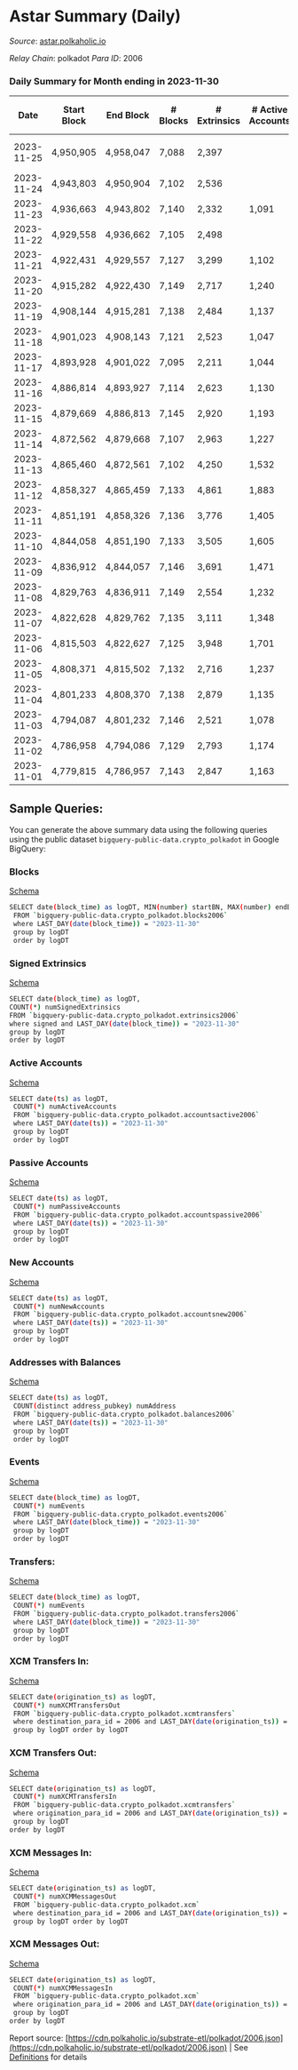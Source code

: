 # Astar Summary (Daily)

_Source_: [astar.polkaholic.io](https://astar.polkaholic.io)

*Relay Chain*: polkadot
*Para ID*: 2006



### Daily Summary for Month ending in 2023-11-30


| Date    | Start Block | End Block | # Blocks | # Extrinsics | # Active Accounts | # Passive Accounts | # New Accounts | # Addresses | # Events  | # Transfers ($USD) | # XCM Transfers In ($USD) | # XCM Transfers Out ($USD) | # XCM In | # XCM Out | Issues |
|---------|-------------|-----------|----------|--------------|-------------------|--------------------|----------------|-------------|-----------|--------------------|---------------------------|----------------------------|----------|-----------|--------|
| 2023-11-25 | 4,950,905 | 4,958,047 | 7,088 | 2,397 |  |  |  |  | 294,119 | 12,172 ($2,450,619.03) | 35 ($45,881.38) | 12 ($7,220.61) | 42 | 13 | 55 missing (0.77%) |
| 2023-11-24 | 4,943,803 | 4,950,904 | 7,102 | 2,536 |  |  |  |  | 301,756 | 14,090 ($4,996,292.81) | 24 ($18,803.32) | 17 ($37,873.70) | 42 | 25 |  |
| 2023-11-23 | 4,936,663 | 4,943,802 | 7,140 | 2,332 | 1,091 | 1,942 |  | 586,114 | 410,232 | 13,123 ($2,640,359.98) | 40 ($116,475.87) | 17 ($17,070.85) | 71 | 36 |  |
| 2023-11-22 | 4,929,558 | 4,936,662 | 7,105 | 2,498 |  |  |  |  | 416,944 | 15,732 ($44,844,436.81) | 32 ($22,696.03) | 22 ($7,879.08) | 44 | 29 |  |
| 2023-11-21 | 4,922,431 | 4,929,557 | 7,127 | 3,299 | 1,102 | 1,934 | 753 | 584,843 | 485,841 | 15,812 ($65,032,981.68) | 28 ($32,648.52) | 20 ($64,949.61) | 40 | 42 |  |
| 2023-11-20 | 4,915,282 | 4,922,430 | 7,149 | 2,717 | 1,240 | 1,390 | 799 | 584,106 | 516,169 | 14,421 ($48,823,292.13) | 47 ($28,422.34) | 19 ($14,829.52) | 67 | 38 |  |
| 2023-11-19 | 4,908,144 | 4,915,281 | 7,138 | 2,484 | 1,137 | 1,599 |  | 583,328 | 444,239 | 15,200 ($37,327,954.01) | 35 ($48,190.44) | 39 ($10,202.66) | 61 | 61 |  |
| 2023-11-18 | 4,901,023 | 4,908,143 | 7,121 | 2,523 | 1,047 | 1,678 | 916 | 582,604 | 453,791 | 15,035 ($24,719,817.54) | 17 ($8,694.27) | 34 ($35,532.05) | 32 | 53 |  |
| 2023-11-17 | 4,893,928 | 4,901,022 | 7,095 | 2,211 | 1,044 | 1,791 | 706 | 581,694 | 440,702 | 15,705 ($25,964,675.83) | 40 ($13,149.86) | 30 ($48,741.52) | 60 | 46 |  |
| 2023-11-16 | 4,886,814 | 4,893,927 | 7,114 | 2,623 | 1,130 | 1,506 | 657 | 581,005 | 484,032 | 15,987 ($27,527,955.01) | 40 ($36,434.07) | 38 ($70,559.35) | 53 | 67 |  |
| 2023-11-15 | 4,879,669 | 4,886,813 | 7,145 | 2,920 | 1,193 | 1,266 | 658 | 580,362 | 489,924 | 15,631 ($5,972,045.38) | 30 ($18,065.65) | 32 ($31,555.74) | 36 | 56 |  |
| 2023-11-14 | 4,872,562 | 4,879,668 | 7,107 | 2,963 | 1,227 | 1,471 | 781 | 579,716 | 619,675 | 20,175 ($6,880,878.79) | 89 ($85,409.96) | 74 ($81,200.19) | 123 | 95 |  |
| 2023-11-13 | 4,865,460 | 4,872,561 | 7,102 | 4,250 | 1,532 | 1,458 | 741 | 578,948 | 710,187 | 22,799 ($38,874,928.34) | 61 ($70,771.27) | 78 ($136,863.34) | 77 | 121 |  |
| 2023-11-12 | 4,858,327 | 4,865,459 | 7,133 | 4,861 | 1,883 | 1,885 |  | 578,227 | 822,682 | 26,775 ($14,516,016.47) | 59 ($178,991.85) | 50 ($132,905.37) | 149 | 112 |  |
| 2023-11-11 | 4,851,191 | 4,858,326 | 7,136 | 3,776 | 1,405 | 1,692 | 1,022 | 577,201 | 637,658 | 20,923 ($10,835,556.26) | 32 ($66,826.02) | 30 ($39,677.21) | 67 | 67 |  |
| 2023-11-10 | 4,844,058 | 4,851,190 | 7,133 | 3,505 | 1,605 | 1,646 | 605 | 576,197 | 546,025 | 18,077 ($7,761,224.68) | 27 ($63,131.26) | 27 ($18,165.87) | 42 | 38 |  |
| 2023-11-09 | 4,836,912 | 4,844,057 | 7,146 | 3,691 | 1,471 | 1,341 | 630 | 575,624 | 673,442 | 21,927 ($8,711,738.31) | 53 ($145,281.34) | 36 ($117,437.55) | 88 | 72 |  |
| 2023-11-08 | 4,829,763 | 4,836,911 | 7,149 | 2,554 | 1,232 | 1,223 | 691 | 575,018 | 482,395 | 16,494 ($3,754,070.01) | 34 ($48,783.02) | 27 ($16,429.42) | 55 | 42 |  |
| 2023-11-07 | 4,822,628 | 4,829,762 | 7,135 | 3,111 | 1,348 | 1,622 | 803 | 574,337 | 647,628 | 20,847 ($11,407,741.20) | 47 ($36,490.09) | 47 ($39,907.51) | 70 | 96 |  |
| 2023-11-06 | 4,815,503 | 4,822,627 | 7,125 | 3,948 | 1,701 | 1,707 | 795 | 573,556 | 649,096 | 21,159 ($9,634,787.96) | 65 ($115,257.54) | 15 ($16,988.67) | 116 | 59 |  |
| 2023-11-05 | 4,808,371 | 4,815,502 | 7,132 | 2,716 | 1,237 | 1,568 | 999 | 572,779 | 474,400 | 13,332 ($1,678,243.95) | 33 ($21,873.14) | 9 ($170.28) | 46 | 38 |  |
| 2023-11-04 | 4,801,233 | 4,808,370 | 7,138 | 2,879 | 1,135 | 2,113 | 1,111 | 571,787 | 433,070 | 14,256 ($3,400,870.18) | 31 ($11,607.64) | 15 ($2,720.04) | 50 | 52 |  |
| 2023-11-03 | 4,794,087 | 4,801,232 | 7,146 | 2,521 | 1,078 | 2,416 | 1,255 | 570,689 | 409,401 | 14,555 ($2,320,288.84) | 23 ($19,192.91) | 15 ($9,092.51) | 36 | 49 |  |
| 2023-11-02 | 4,786,958 | 4,794,086 | 7,129 | 2,793 | 1,174 | 1,405 | 892 | 569,460 | 444,122 | 14,326 ($9,488,722.96) | 29 ($20,852.10) | 26 ($5,080.75) | 52 | 86 |  |
| 2023-11-01 | 4,779,815 | 4,786,957 | 7,143 | 2,847 | 1,163 | 1,599 | 705 | 568,584 | 472,569 | 17,948 ($3,445,019.42) | 35 ($46,094.25) | 21 ($20,087.33) | 65 | 57 |  |

## Sample Queries:
You can generate the above summary data using the following queries using the public dataset `bigquery-public-data.crypto_polkadot` in Google BigQuery:


### Blocks 

[Schema](https://github.com/colorfulnotion/substrate-etl/blob/main/schema/blocks.json)

```bash
SELECT date(block_time) as logDT, MIN(number) startBN, MAX(number) endBN, COUNT(*) numBlocks 
 FROM `bigquery-public-data.crypto_polkadot.blocks2006`  
 where LAST_DAY(date(block_time)) = "2023-11-30" 
 group by logDT 
 order by logDT
```

### Signed Extrinsics 

[Schema](https://github.com/colorfulnotion/substrate-etl/blob/main/schema/extrinsics.json)

```bash
SELECT date(block_time) as logDT, 
COUNT(*) numSignedExtrinsics 
FROM `bigquery-public-data.crypto_polkadot.extrinsics2006`  
where signed and LAST_DAY(date(block_time)) = "2023-11-30" 
group by logDT 
order by logDT
```

### Active Accounts 

[Schema](https://github.com/colorfulnotion/substrate-etl/blob/main/schema/accountsactive.json)

```bash
SELECT date(ts) as logDT, 
 COUNT(*) numActiveAccounts 
 FROM `bigquery-public-data.crypto_polkadot.accountsactive2006` 
 where LAST_DAY(date(ts)) = "2023-11-30" 
 group by logDT 
 order by logDT
```

### Passive Accounts 

[Schema](https://github.com/colorfulnotion/substrate-etl/blob/main/schema/accountspassive.json)

```bash
SELECT date(ts) as logDT, 
 COUNT(*) numPassiveAccounts 
 FROM `bigquery-public-data.crypto_polkadot.accountspassive2006` 
 where LAST_DAY(date(ts)) = "2023-11-30" 
 group by logDT 
 order by logDT
```

### New Accounts 

[Schema](https://github.com/colorfulnotion/substrate-etl/blob/main/schema/accountsnew.json)

```bash
SELECT date(ts) as logDT, 
 COUNT(*) numNewAccounts 
 FROM `bigquery-public-data.crypto_polkadot.accountsnew2006` 
 where LAST_DAY(date(ts)) = "2023-11-30" 
 group by logDT
 order by logDT
```

### Addresses with Balances 

[Schema](https://github.com/colorfulnotion/substrate-etl/blob/main/schema/balances.json)

```bash
SELECT date(ts) as logDT,
 COUNT(distinct address_pubkey) numAddress 
 FROM `bigquery-public-data.crypto_polkadot.balances2006` 
 where LAST_DAY(date(ts)) = "2023-11-30" 
 group by logDT 
 order by logDT
```

### Events 

[Schema](https://github.com/colorfulnotion/substrate-etl/blob/main/schema/events.json)

```bash
SELECT date(block_time) as logDT, 
 COUNT(*) numEvents 
 FROM `bigquery-public-data.crypto_polkadot.events2006` 
 where LAST_DAY(date(block_time)) = "2023-11-30" 
 group by logDT 
 order by logDT
```

### Transfers:

[Schema](https://github.com/colorfulnotion/substrate-etl/blob/main/schema/transfers.json)

```bash
SELECT date(block_time) as logDT, 
 COUNT(*) numEvents 
 FROM `bigquery-public-data.crypto_polkadot.transfers2006` 
 where LAST_DAY(date(block_time)) = "2023-11-30" 
 group by logDT 
 order by logDT
```

### XCM Transfers In: 

[Schema](https://github.com/colorfulnotion/substrate-etl/blob/main/schema/xcmtransfers.json)

```bash
SELECT date(origination_ts) as logDT, 
 COUNT(*) numXCMTransfersOut 
 FROM `bigquery-public-data.crypto_polkadot.xcmtransfers` 
 where destination_para_id = 2006 and LAST_DAY(date(origination_ts)) = "2023-11-30" 
 group by logDT order by logDT
```

### XCM Transfers Out: 

[Schema](https://github.com/colorfulnotion/substrate-etl/blob/main/schema/xcmtransfers.json)

```bash
SELECT date(origination_ts) as logDT, 
 COUNT(*) numXCMTransfersIn 
 FROM `bigquery-public-data.crypto_polkadot.xcmtransfers` 
 where origination_para_id = 2006 and LAST_DAY(date(origination_ts)) = "2023-11-30" 
 group by logDT 
order by logDT
```

### XCM Messages In: 

[Schema](https://github.com/colorfulnotion/substrate-etl/blob/main/schema/xcm.json)

```bash
SELECT date(origination_ts) as logDT, 
 COUNT(*) numXCMMessagesOut 
 FROM `bigquery-public-data.crypto_polkadot.xcm` 
 where destination_para_id = 2006 and LAST_DAY(date(origination_ts)) = "2023-11-30" 
 group by logDT order by logDT
```

### XCM Messages Out: 

[Schema](https://github.com/colorfulnotion/substrate-etl/blob/main/schema/xcm.json)

```bash
SELECT date(origination_ts) as logDT, 
 COUNT(*) numXCMMessagesIn 
 FROM `bigquery-public-data.crypto_polkadot.xcm` 
 where origination_para_id = 2006 and LAST_DAY(date(origination_ts)) = "2023-11-30" 
 group by logDT 
order by logDT
```


Report source: [https://cdn.polkaholic.io/substrate-etl/polkadot/2006.json](https://cdn.polkaholic.io/substrate-etl/polkadot/2006.json) | See [Definitions](/DEFINITIONS.md) for details
